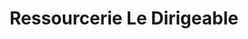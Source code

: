 ---
title: "Ressourcerie Le Dirigeable"
url: /aubagne/ressourcerie-le-dirigeable/
shop: Gebrauchtwaren
---